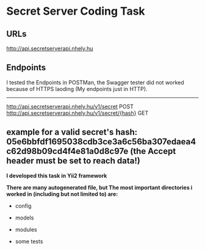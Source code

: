 # Secret Server Coding Task

## URLs
http://api.secretserverapi.nhely.hu

## Endpoints

I tested the Endpoints in POSTMan, the Swagger tester did not worked because of HTTPS laoding (My endpoints just in HTTP).

---
http://api.secretserverapi.nhely.hu/v1/secret  POST
http://api.secretserverapi.nhely.hu/v1/secret/{hash}  GET

example for a valid secret's hash: 05e6bbfdf1695038cdb3ce3a6c56ba307edaea4c62d98b09cd4f4e81a0d8c97e
(the Accept header must be set to reach data!)
---
**I developed this task in Yii2 framework**

**There are many autogenerated file, but The most important directories i worked in (including but not limited to) are:**
- config
- models
- modules

- some tests